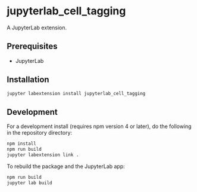 # jupyterlab_cell_tagging

A JupyterLab extension.


## Prerequisites

* JupyterLab

## Installation

```bash
jupyter labextension install jupyterlab_cell_tagging
```

## Development

For a development install (requires npm version 4 or later), do the following in the repository directory:

```bash
npm install
npm run build
jupyter labextension link .
```

To rebuild the package and the JupyterLab app:

```bash
npm run build
jupyter lab build
```

